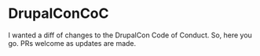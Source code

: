 # DrupalConCoC
I wanted a diff of changes to the DrupalCon Code of Conduct. So, here you go. PRs welcome as updates are made.
